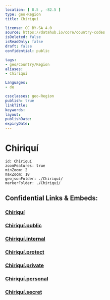 ```yaml
---
location: [ 8.5 , -82.5 ] 
type: geo-Region
title: Chiriquí

license: CC BY-SA 4.0
source: https://datahub.io/core/country-codes
isDeleted: false
isReadOnly: false
draft: false
confidential: public

tags:
- geo/Country/Region
aliases:
- Chiriquí

Languages:
- de

cssclasses: geo-Region
publish: true
linkTitle: 
keywords: 
layout: 
publishDate: 
expiryDate: 
---
```


# Chiriquí

```leaflet
id: Chiriquí
zoomFeatures: true 
minZoom: 2 
maxZoom: 18
geojsonFolder: ./Chiriquí/
markerFolder: ./Chiriquí/
```


## Confidential Links & Embeds: 

### [Chiriquí](/_Standards/Earth/Continent/America~Central/Panama/Provinces~Panama/Chiriquí.md) 

### [Chiriquí.public](/_public/Earth/Continent/America~Central/Panama/Provinces~Panama/Chiriquí.public.md) 

### [Chiriquí.internal](/_internal/Earth/Continent/America~Central/Panama/Provinces~Panama/Chiriquí.internal.md) 

### [Chiriquí.protect](/_protect/Earth/Continent/America~Central/Panama/Provinces~Panama/Chiriquí.protect.md) 

### [Chiriquí.private](/_private/Earth/Continent/America~Central/Panama/Provinces~Panama/Chiriquí.private.md) 

### [Chiriquí.personal](/_personal/Earth/Continent/America~Central/Panama/Provinces~Panama/Chiriquí.personal.md) 

### [Chiriquí.secret](/_secret/Earth/Continent/America~Central/Panama/Provinces~Panama/Chiriquí.secret.md)

